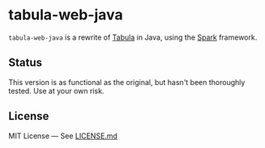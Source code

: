 # tabula-web-java

`tabula-web-java` is a rewrite of [Tabula](https://github.com/tabulapdf/tabula) in Java, using the [Spark](http://sparkjava.com/) framework.

## Status

This version is as functional as the original, but hasn't been thoroughly tested. Use at your own risk.

## License

MIT License — See [LICENSE.md](LICENSE.md)

